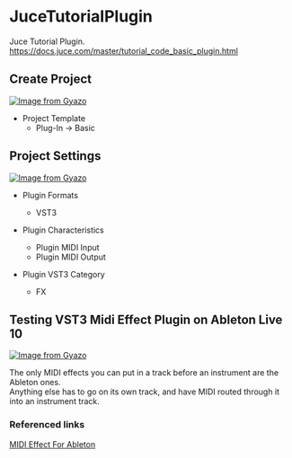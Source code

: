 # JuceTutorialPlugin
Juce Tutorial Plugin. https://docs.juce.com/master/tutorial_code_basic_plugin.html

## Create Project
[![Image from Gyazo](https://i.gyazo.com/e44c346461f0e55cd5d5be941f3c3c89.png)](https://gyazo.com/e44c346461f0e55cd5d5be941f3c3c89)

- Project Template  
  - Plug-In -> Basic

## Project Settings
[![Image from Gyazo](https://i.gyazo.com/c220433b2aa8e902596a148d08a3d755.jpg)](https://gyazo.com/c220433b2aa8e902596a148d08a3d755)
- Plugin Formats  
  - VST3
  
- Plugin Characteristics  
  - Plugin MIDI Input
  - Plugin MIDI Output
  
- Plugin VST3 Category  
  - FX
  
## Testing VST3 Midi Effect Plugin on Ableton Live 10

[![Image from Gyazo](https://i.gyazo.com/334532fe2994d8b330fb1ed82b02be00.png)](https://gyazo.com/334532fe2994d8b330fb1ed82b02be00)

The only MIDI effects you can put in a track before an instrument are the Ableton ones.  
Anything else has to go on its own track, and have MIDI routed through it into an instrument track.  

### Referenced links
[MIDI Effect For Ableton](https://forum.juce.com/t/midi-effect-for-ableton/32455/12)
